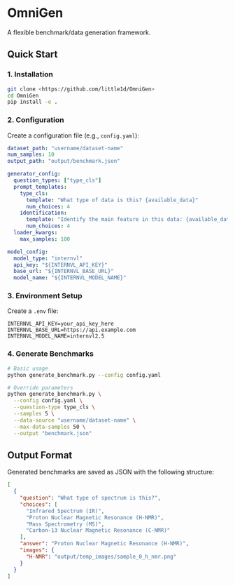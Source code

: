 # OmniGen

A flexible benchmark/data generation framework.

## Quick Start

### 1. Installation

```bash
git clone <https://github.com/little1d/OmniGen>
cd OmniGen
pip install -e .
```

### 2. Configuration

Create a configuration file (e.g., `config.yaml`):

```yaml
dataset_path: "username/dataset-name"
num_samples: 10
output_path: "output/benchmark.json"

generator_config:
  question_types: ["type_cls"]
  prompt_templates:
    type_cls:
      template: "What type of data is this? {available_data}"
      num_choices: 4
    identification:
      template: "Identify the main feature in this data: {available_data}"
      num_choices: 4
  loader_kwargs:
    max_samples: 100

model_config:
  model_type: "internvl"
  api_key: "${INTERNVL_API_KEY}"
  base_url: "${INTERNVL_BASE_URL}"
  model_name: "${INTERNVL_MODEL_NAME}"
```

### 3. Environment Setup

Create a `.env` file:

```env
INTERNVL_API_KEY=your_api_key_here
INTERNVL_BASE_URL=https://api.example.com
INTERNVL_MODEL_NAME=internvl2.5
```

### 4. Generate Benchmarks

```bash
# Basic usage
python generate_benchmark.py --config config.yaml

# Override parameters
python generate_benchmark.py \
  --config config.yaml \
  --question-type type_cls \
  --samples 5 \
  --data-source "username/dataset-name" \
  --max-data-samples 50 \
  --output "benchmark.json"
```

## Output Format

Generated benchmarks are saved as JSON with the following structure:

```json
[
  {
    "question": "What type of spectrum is this?",
    "choices": [
      "Infrared Spectrum (IR)",
      "Proton Nuclear Magnetic Resonance (H-NMR)",
      "Mass Spectrometry (MS)",
      "Carbon-13 Nuclear Magnetic Resonance (C-NMR)"
    ],
    "answer": "Proton Nuclear Magnetic Resonance (H-NMR)",
    "images": {
      "H-NMR": "output/temp_images/sample_0_h_nmr.png"
    }
  }
]
```
